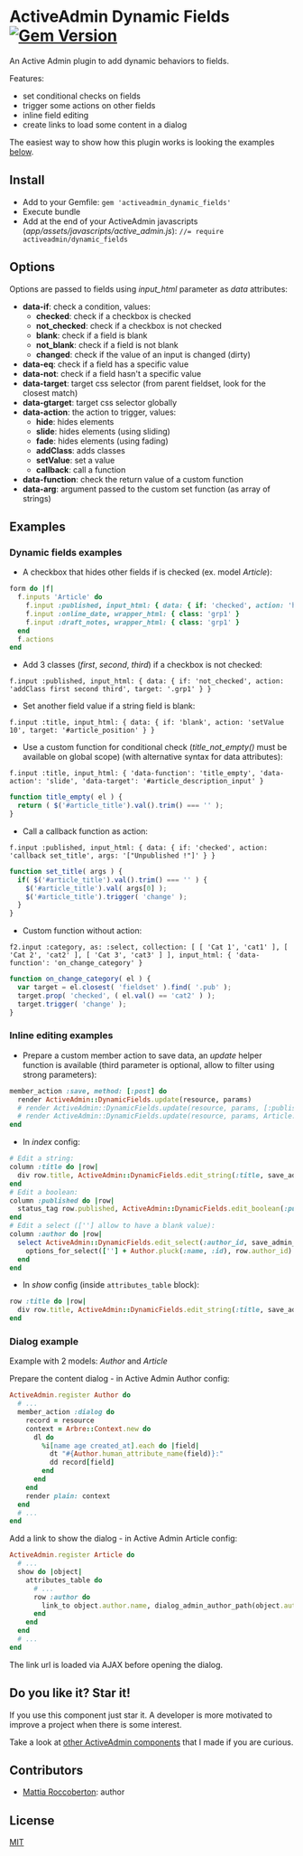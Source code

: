 # ActiveAdmin Dynamic Fields [![Gem Version](https://badge.fury.io/rb/activeadmin_dynamic_fields.svg)](https://badge.fury.io/rb/activeadmin_dynamic_fields)

An Active Admin plugin to add dynamic behaviors to fields.

Features:

- set conditional checks on fields
- trigger some actions on other fields
- inline field editing
- create links to load some content in a dialog

The easiest way to show how this plugin works is looking the examples [below](#examples).

## Install

- Add to your Gemfile: `gem 'activeadmin_dynamic_fields'`
- Execute bundle
- Add at the end of your ActiveAdmin javascripts (_app/assets/javascripts/active_admin.js_):
`//= require activeadmin/dynamic_fields`

## Options

Options are passed to fields using *input_html* parameter as *data* attributes:

- **data-if**: check a condition, values:
  + **checked**: check if a checkbox is checked
  + **not_checked**: check if a checkbox is not checked
  + **blank**: check if a field is blank
  + **not_blank**: check if a field is not blank
  + **changed**: check if the value of an input is changed (dirty)
- **data-eq**: check if a field has a specific value
- **data-not**: check if a field hasn't a specific value
- **data-target**: target css selector (from parent fieldset, look for the closest match)
- **data-gtarget**: target css selector globally
- **data-action**: the action to trigger, values:
  + **hide**: hides elements
  + **slide**: hides elements (using sliding)
  + **fade**: hides elements (using fading)
  + **addClass**: adds classes
  + **setValue**: set a value
  + **callback**: call a function
- **data-function**: check the return value of a custom function
- **data-arg**: argument passed to the custom set function (as array of strings)

## Examples

### Dynamic fields examples

- A checkbox that hides other fields if is checked (ex. model *Article*):

```rb
form do |f|
  f.inputs 'Article' do
    f.input :published, input_html: { data: { if: 'checked', action: 'hide', target: '.grp1' } }
    f.input :online_date, wrapper_html: { class: 'grp1' }
    f.input :draft_notes, wrapper_html: { class: 'grp1' }
  end
  f.actions
end
```

- Add 3 classes (*first*, *second*, *third*) if a checkbox is not checked:

`f.input :published, input_html: { data: { if: 'not_checked', action: 'addClass first second third', target: '.grp1' } }`

- Set another field value if a string field is blank:

`f.input :title, input_html: { data: { if: 'blank', action: 'setValue 10', target: '#article_position' } }`

- Use a custom function for conditional check (*title_not_empty()* must be available on global scope) (with alternative syntax for data attributes):

`f.input :title, input_html: { 'data-function': 'title_empty', 'data-action': 'slide', 'data-target': '#article_description_input' }`

```js
function title_empty( el ) {
  return ( $('#article_title').val().trim() === '' );
}
```

- Call a callback function as action:

`f.input :published, input_html: { data: { if: 'checked', action: 'callback set_title', args: '["Unpublished !"]' } }`

```js
function set_title( args ) {
  if( $('#article_title').val().trim() === '' ) {
    $('#article_title').val( args[0] );
    $('#article_title').trigger( 'change' );
  }
}
```

- Custom function without action:

`f2.input :category, as: :select, collection: [ [ 'Cat 1', 'cat1' ], [ 'Cat 2', 'cat2' ], [ 'Cat 3', 'cat3' ] ], input_html: { 'data-function': 'on_change_category' }`

```js
function on_change_category( el ) {
  var target = el.closest( 'fieldset' ).find( '.pub' );
  target.prop( 'checked', ( el.val() == 'cat2' ) );
  target.trigger( 'change' );
}
```

### Inline editing examples

- Prepare a custom member action to save data, an *update* helper function is available (third parameter is optional, allow to filter using strong parameters):

```rb
member_action :save, method: [:post] do
  render ActiveAdmin::DynamicFields.update(resource, params)
  # render ActiveAdmin::DynamicFields.update(resource, params, [:published])
  # render ActiveAdmin::DynamicFields.update(resource, params, Article::permit_params)
end
```

- In *index* config:

```rb
# Edit a string:
column :title do |row|
  div row.title, ActiveAdmin::DynamicFields.edit_string(:title, save_admin_article_path(row.id))
end
# Edit a boolean:
column :published do |row|
  status_tag row.published, ActiveAdmin::DynamicFields.edit_boolean(:published, save_admin_article_path(row.id), row.published)
end
# Edit a select ([''] allow to have a blank value):
column :author do |row|
  select ActiveAdmin::DynamicFields.edit_select(:author_id, save_admin_article_path(row.id)) do
    options_for_select([''] + Author.pluck(:name, :id), row.author_id)
  end
end
```

- In *show* config (inside `attributes_table` block):
```rb
row :title do |row|
  div row.title, ActiveAdmin::DynamicFields.edit_string(:title, save_admin_article_path(row.id))
end
```

### Dialog example

Example with 2 models: *Author* and *Article*

Prepare the content dialog - in Active Admin Author config:

```rb
ActiveAdmin.register Author do
  # ...
  member_action :dialog do
    record = resource
    context = Arbre::Context.new do
      dl do
        %i[name age created_at].each do |field|
          dt "#{Author.human_attribute_name(field)}:"
          dd record[field]
        end
      end
    end
    render plain: context
  end
  # ...
end
```

Add a link to show the dialog - in Active Admin Article config:

```rb
ActiveAdmin.register Article do
  # ...
  show do |object|
    attributes_table do
      # ...
      row :author do
        link_to object.author.name, dialog_admin_author_path(object.author), title: object.author.name, 'data-df-dialog': true, 'data-df-icon': true
      end
    end
  end
  # ...
end
```

The link url is loaded via AJAX before opening the dialog.

## Do you like it? Star it!

If you use this component just star it. A developer is more motivated to improve a project when there is some interest.

Take a look at [other ActiveAdmin components](https://github.com/blocknotes?utf8=✓&tab=repositories&q=activeadmin&type=source) that I made if you are curious.

## Contributors

- [Mattia Roccoberton](http://blocknot.es): author

## License

[MIT](LICENSE.txt)
